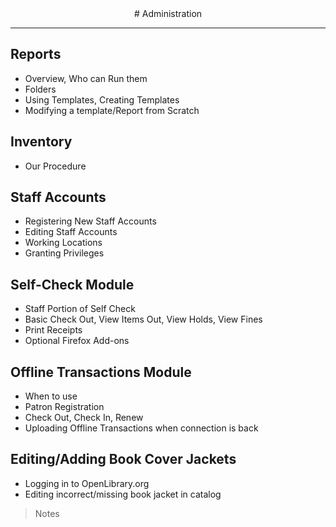<center>
# Administration
</center>
<hr size=2>

## Reports
* Overview, Who can Run them
* Folders
* Using Templates, Creating Templates
* Modifying a template/Report from Scratch

## Inventory
* Our Procedure
	
## Staff Accounts
* Registering New Staff Accounts
* Editing Staff Accounts
* Working Locations
* Granting Privileges

## Self-Check Module
* Staff Portion of Self Check
* Basic Check Out, View Items Out, View Holds, View Fines
* Print Receipts
* Optional Firefox Add-ons

## Offline Transactions Module
* When to use
* Patron Registration
* Check Out, Check In, Renew
* Uploading Offline Transactions when connection is back

## Editing/Adding Book Cover Jackets
* Logging in to OpenLibrary.org
* Editing incorrect/missing book jacket in catalog

> <i class="fa fa-exclamation-circle"></i> Notes